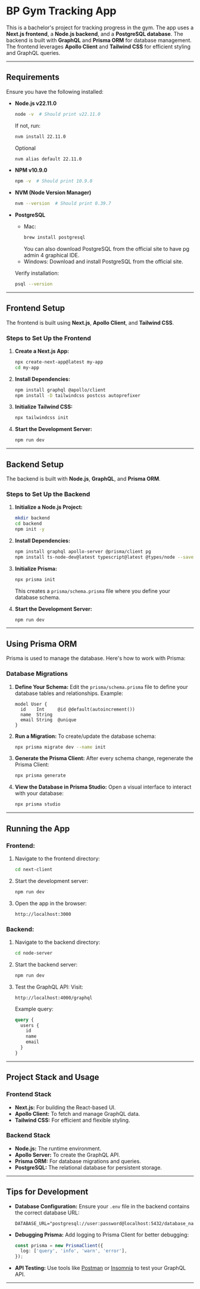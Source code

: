 # BP Gym Tracking App

This is a bachelor's project for tracking progress in the gym. The app uses a **Next.js frontend**, a **Node.js backend**, and a **PostgreSQL database**. The backend is built with **GraphQL** and **Prisma ORM** for database management. The frontend leverages **Apollo Client** and **Tailwind CSS** for efficient styling and GraphQL queries.

---

## **Requirements**
Ensure you have the following installed:

- **Node.js v22.11.0**
  ```bash
  node -v  # Should print v22.11.0
  ```
  If not, run:
  ```bash
  nvm install 22.11.0
  ```
  Optional
  ```bash
  nvm alias default 22.11.0
  ```

- **NPM v10.9.0**
  ```bash
  npm -v  # Should print 10.9.0
  ```

- **NVM (Node Version Manager)**
  ```bash
  nvm --version  # Should print 0.39.7
  ```

- **PostgreSQL**
  - Mac:
    ```bash
    brew install postgresql
    ```
    You can also download PostgreSQL from the official site to have pg admin 4 graphical IDE.
  - Windows:
    Download and install PostgreSQL from the official site.

  Verify installation:
  ```bash
  psql --version
  ```

---

## **Frontend Setup**

The frontend is built using **Next.js**, **Apollo Client**, and **Tailwind CSS**.

### **Steps to Set Up the Frontend**

1. **Create a Next.js App:**
   ```bash
   npx create-next-app@latest my-app
   cd my-app
   ```

2. **Install Dependencies:**
   ```bash
   npm install graphql @apollo/client
   npm install -D tailwindcss postcss autoprefixer
   ```

3. **Initialize Tailwind CSS:**
   ```bash
   npx tailwindcss init
   ```

4. **Start the Development Server:**
   ```bash
   npm run dev
   ```

---

## **Backend Setup**

The backend is built with **Node.js**, **GraphQL**, and **Prisma ORM**.

### **Steps to Set Up the Backend**

1. **Initialize a Node.js Project:**
   ```bash
   mkdir backend
   cd backend
   npm init -y
   ```

2. **Install Dependencies:**
   ```bash
   npm install graphql apollo-server @prisma/client pg
   npm install ts-node-dev@latest typescript@latest @types/node --save-dev
   ```

3. **Initialize Prisma:**
   ```bash
   npx prisma init
   ```

   This creates a `prisma/schema.prisma` file where you define your database schema.

4. **Start the Development Server:**
   ```bash
   npm run dev
   ```

---

## **Using Prisma ORM**

Prisma is used to manage the database. Here's how to work with Prisma:

### **Database Migrations**

1. **Define Your Schema:**
   Edit the `prisma/schema.prisma` file to define your database tables and relationships. Example:
   ```prisma
   model User {
     id    Int     @id @default(autoincrement())
     name  String
     email String  @unique
   }
   ```

2. **Run a Migration:**
   To create/update the database schema:
   ```bash
   npx prisma migrate dev --name init
   ```

3. **Generate the Prisma Client:**
   After every schema change, regenerate the Prisma Client:
   ```bash
   npx prisma generate
   ```

4. **View the Database in Prisma Studio:**
   Open a visual interface to interact with your database:
   ```bash
   npx prisma studio
   ```

---

## **Running the App**

### **Frontend:**
1. Navigate to the frontend directory:
   ```bash
   cd next-client
   ```

2. Start the development server:
   ```bash
   npm run dev
   ```

3. Open the app in the browser:
   ```
   http://localhost:3000
   ```

### **Backend:**
1. Navigate to the backend directory:
   ```bash
   cd node-server
   ```

2. Start the backend server:
   ```bash
   npm run dev
   ```

3. Test the GraphQL API:
   Visit:
   ```
   http://localhost:4000/graphql
   ```

   Example query:
   ```graphql
   query {
     users {
       id
       name
       email
     }
   }
   ```

---

## **Project Stack and Usage**

### **Frontend Stack**
- **Next.js:** For building the React-based UI.
- **Apollo Client:** To fetch and manage GraphQL data.
- **Tailwind CSS:** For efficient and flexible styling.

### **Backend Stack**
- **Node.js:** The runtime environment.
- **Apollo Server:** To create the GraphQL API.
- **Prisma ORM:** For database migrations and queries.
- **PostgreSQL:** The relational database for persistent storage.

---

## **Tips for Development**
- **Database Configuration:**
  Ensure your `.env` file in the backend contains the correct database URL:
  ```dotenv
  DATABASE_URL="postgresql://user:password@localhost:5432/database_name"
  ```

- **Debugging Prisma:**
  Add logging to Prisma Client for better debugging:
  ```typescript
  const prisma = new PrismaClient({
    log: ['query', 'info', 'warn', 'error'],
  });
  ```

- **API Testing:**
  Use tools like [Postman](https://www.postman.com/) or [Insomnia](https://insomnia.rest/) to test your GraphQL API.

---